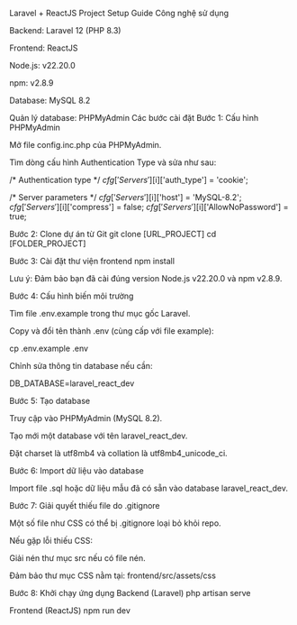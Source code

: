 Laravel + ReactJS Project Setup Guide
 Công nghệ sử dụng

Backend: Laravel 12 (PHP 8.3)

Frontend: ReactJS

Node.js: v22.20.0

npm: v2.8.9

Database: MySQL 8.2

Quản lý database: PHPMyAdmin
  Các bước cài đặt
Bước 1: Cấu hình PHPMyAdmin

Mở file config.inc.php của PHPMyAdmin.

Tìm dòng cấu hình Authentication Type và sửa như sau:

/* Authentication type */
$cfg['Servers'][$i]['auth_type'] = 'cookie';

/* Server parameters */
$cfg['Servers'][$i]['host'] = 'MySQL-8.2';
$cfg['Servers'][$i]['compress'] = false;
$cfg['Servers'][$i]['AllowNoPassword'] = true;

Bước 2: Clone dự án từ Git
git clone [URL_PROJECT]
cd [FOLDER_PROJECT]

Bước 3: Cài đặt thư viện frontend
npm install


Lưu ý: Đảm bảo bạn đã cài đúng version Node.js v22.20.0 và npm v2.8.9.

Bước 4: Cấu hình biến môi trường

Tìm file .env.example trong thư mục gốc Laravel.

Copy và đổi tên thành .env (cùng cấp với file example):

cp .env.example .env


Chỉnh sửa thông tin database nếu cần:

DB_DATABASE=laravel_react_dev

Bước 5: Tạo database

Truy cập vào PHPMyAdmin (MySQL 8.2).

Tạo mới một database với tên laravel_react_dev.

Đặt charset là utf8mb4 và collation là utf8mb4_unicode_ci.

Bước 6: Import dữ liệu vào database

Import file .sql hoặc dữ liệu mẫu đã có sẵn vào database laravel_react_dev.

Bước 7: Giải quyết thiếu file do .gitignore

Một số file như CSS có thể bị .gitignore loại bỏ khỏi repo.

Nếu gặp lỗi thiếu CSS:

Giải nén thư mục src nếu có file nén.

Đảm bảo thư mục CSS nằm tại:
frontend/src/assets/css

Bước 8: Khởi chạy ứng dụng
Backend (Laravel)
php artisan serve

Frontend (ReactJS)
npm run dev

